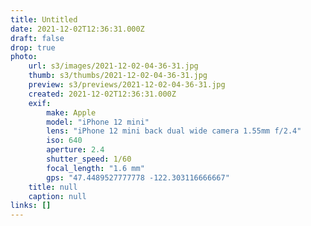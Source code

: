 ```yaml
---
title: Untitled
date: 2021-12-02T12:36:31.000Z
draft: false
drop: true
photo:
    url: s3/images/2021-12-02-04-36-31.jpg
    thumb: s3/thumbs/2021-12-02-04-36-31.jpg
    preview: s3/previews/2021-12-02-04-36-31.jpg
    created: 2021-12-02T12:36:31.000Z
    exif:
        make: Apple
        model: "iPhone 12 mini"
        lens: "iPhone 12 mini back dual wide camera 1.55mm f/2.4"
        iso: 640
        aperture: 2.4
        shutter_speed: 1/60
        focal_length: "1.6 mm"
        gps: "47.4489527777778 -122.303116666667"
    title: null
    caption: null
links: []
---
```

